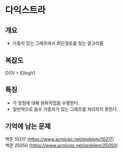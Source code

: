 # 다익스트라

## 개요
* 가중치 있는 그래프에서 최단경로를 찾는 알고리즘

## 복잡도
O((V + E)logV)

## 특징
* 각 정점에 대해 완화작업을 수행한다.
* 일반적으로 음수 가중치가 있는 그래프를 처리하지 못한다.

## 기억에 남는 문제
백준 10217 (https://www.acmicpc.net/problem/10217)  
백준 25050 (https://www.acmicpc.net/problem/25050)
